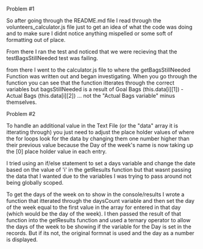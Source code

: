 <!-- Andrew Pedersens Discussion File -->

Problem #1

So after going through the README.md file I read through the volunteers_calculator.js file just to get an idea of what the code was doing and to make sure I didnt notice anything mispelled or some soft of formatting out of place. 

From there I ran the test and noticed that we were recieving that the 
testBagsStillNeeded test was failing. 

from there I went to the calculator.js file to where the getBagsStillNeeded Function was written out and began investigating. When you go through the function you can see that the function itterates through the correct variables but bagsStillNeeded is a result of
 Goal Bags (this.data[i][1]) - Actual Bags (this.data[i][2]) ... not the "Actual Bags variable" minus themselves. 

 Problem #2 

To handle an additional value in the Text File (or the "data" array it is itterating through) you just need to adjust the place holder values of where the for loops look for the data by changing them one number higher than their previous value because the Day of the week's name is now taking up the [0] place holder value in each entry. 

I tried using an if/else statement to set a days variable and change the date based on the value of 'i'
in the getResults function but that wasnt passing the data that I wanted due to the variables I was trying to pass around not being globally scoped. 

To get the days of the week on to show in the console/results I wrote a function that itterated through the daysCount variable and then set the day of the week equal to the first value in the array for entered in that day (which would be the day of the week). I then passed the result of that function into the getResults function and used a ternary operator to allow the days of the week to be showing if the variable for the Day is set in the records. But if its not, the original formnat is used and the day as a number is displayed.


